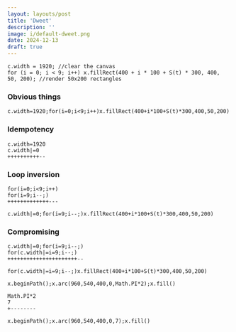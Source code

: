 ```yaml
---
layout: layouts/post
title: 'Dweet'
description: ''
image: i/default-dweet.png
date: 2024-12-13
draft: true
---
```


<script>
function tailDebounce(fn, delay) {
  let timer;

  return function (...args) {
    clearTimeout(timer);
    timer = setTimeout(() => fn.apply(this, args), delay);
  };
}

function clamp(v, min, max) {
  return Math.min(Math.max(v, min), max);
}

const visibilityCallbacks = new WeakMap();

const visibilityObserver = new IntersectionObserver((entries) => {
  for (const entry of entries) {
    entry.target.setAttribute('data-in-viewport', entry.isIntersecting);
    visibilityCallbacks.get(entry.target)?.(entry.isIntersecting);
  }
}, {
  threshold: 0.75,
});

const resizeCallbacks = new WeakMap();

const resizeObserver = new ResizeObserver((entries) => {
  for (const entry of entries) {
    if (entry.contentRect) {
      resizeCallbacks.get(entry.target)?.();
    }
  }
});

function render(idOrNode, {init, draw, resize = true}) {
  const canvas = typeof id === 'string'
    ? document.querySelector(`#${idOrNode}`)
    : idOrNode;
  const ctx = canvas.getContext("2d");
  const state = {};
  let visible = false;
  let rafId = null;

  function initOnRaf() {
    requestAnimationFrame(() => init.call(state, canvas, ctx));
  }

  function raf(draw) {
    rafId = requestAnimationFrame((t) => {
      raf(draw);
      try {
        draw.call(state, ctx, t);
      } catch (error) {
        console.error('Error on draw', error);
        cancelAnimationFrame(rafId);
      }
    });
  }

  if (init) {
    initOnRaf();
  }

  if (draw) {
    visibilityCallbacks.set(canvas, (newVisible) => {
      if (newVisible) {
        if (!visible) {
          raf(draw);
        }
      } else {
        if (visible && rafId) {
          cancelAnimationFrame(rafId);
          rafId = null;
        }
      }

      visible = newVisible;
    });

    visibilityObserver.observe(canvas);
  }

  if (resize && init) {
    const debouncedInitOnRaf = tailDebounce(initOnRaf, 100);

    resizeCallbacks.set(canvas, debouncedInitOnRaf);
    resizeObserver.observe(canvas);
  }
}

function dweetRenderer(src) {
  const u = new Function('t', src);

  const wrapped = new Function('state', 'time', `
    with (state) {
      (${u})(time);
    }
  `);

  const minFrameTimeMs = 1000 / 60
  let lastRenderTime = null;

  return {
    init(canvas, ctx) {
      canvas.width = 1920;
      canvas.height = 1080;

      Object.assign(this, {
        frame: 0,
        c: canvas,
        x: ctx,
        S: Math.sin,
        C: Math.cos,
        T: Math.tan,
        R: (r,g,b,a) => {
          a = a === undefined ? 1 : a;
          return 'rgba(' + (r | 0) + ',' + (g | 0) + ',' + (b | 0) + ',' + a + ')';
        },
      });
    },
    draw(ctx, t) {
      const now = performance.now();

      if (lastRenderTime === null) {
        lastRenderTime = now - minFrameTimeMs;
      } else {
        const elapsedTime = now - lastRenderTime;

        if (elapsedTime >= minFrameTimeMs) {
          lastRenderTime = now;

          let time = this.frame / 60;

          if (time * 60 | 0 == this.frame - 1) {
            time += 0.000001;
          }

          this.frame++;

          wrapped(this, time);
        }
      }
    },
    resize: false,
  }
}
</script>

<script>
window.addEventListener('DOMContentLoaded', () => {
  const lengthTemplate = document.querySelector('#dweet-length-template');
  const playerTemplate = document.querySelector('#dweet-player-template');
  const playableDweets = document.querySelectorAll('.dweet.play');

  playableDweets.forEach((playableDweet) => {
    const src = playableDweet.querySelector('code').textContent.trim();
    const length = lengthTemplate.querySelector('div').cloneNode(true);
    const player = playerTemplate.querySelector('p').cloneNode(true);
    const canvas = player.querySelector('canvas');

    length.querySelector('span').innerText = src.length;

    playableDweet.appendChild(length);

    playableDweet.parentNode.insertBefore(player, playableDweet.nextSibling);

    render(canvas, dweetRenderer(src));
  });
});
</script>

<div id="dweet-length-template" style="display: none">
  <div class="length"><span></span>/140</div>
</div>

<div id="dweet-player-template" style="display: none">
  <p class="canvas-container">
    <span class="canvas-subcontainer">
      <canvas class="fit white"></canvas>
    </span>
  </p>
</div>

<pre class="dweet play"><code class="language-js">c.width = 1920; //clear the canvas
for (i = 0; i < 9; i++) x.fillRect(400 + i * 100 + S(t) * 300, 400, 50, 200); //render 50x200 rectangles
</code></pre>

### Obvious things

<pre class="dweet"><code class="language-js">c.width=1920;for(i=0;i<9;i++)x.fillRect(400+i*100+S(t)*300,400,50,200)
</code></pre>

### Idempotency

```
c.width=1920
c.width|=0
++++++++++--
```

### Loop inversion

```
for(i=0;i<9;i++)
for(i=9;i--;)
+++++++++++++---
```

<pre class="dweet"><code class="language-js">c.width|=0;for(i=9;i--;)x.fillRect(400+i*100+S(t)*300,400,50,200)
</code></pre>

### Compromising

```
c.width|=0;for(i=9;i--;)
for(c.width|=i=9;i--;)
++++++++++++++++++++++--
```

<pre class="dweet play"><code class="language-js">for(c.width|=i=9;i--;)x.fillRect(400+i*100+S(t)*300,400,50,200)
</code></pre>

<pre class="dweet play"><code class="language-js">x.beginPath();x.arc(960,540,400,0,Math.PI*2);x.fill()
</code></pre>

```
Math.PI*2
7
+--------
```

<pre class="dweet play"><code class="language-js">x.beginPath();x.arc(960,540,400,0,7);x.fill()
</code></pre>
